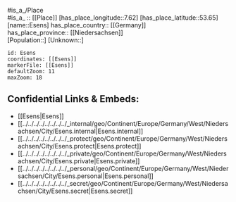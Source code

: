 ﻿---
location: [53.65,7.62] 
mapzoom: [7,12] 
mapmarker: city 
type: City
tags:
- geo/City


SpocWebEntityId: 30067
isDeleted: false
confidential: public

---
#is_a_/Place  
#is_a_ :: [[Place]] 
[has_place_longitude::7.62] 
[has_place_latitude::53.65] 
[name::Esens] 
has_place_country:: [[Germany]]  
has_place_province:: [[Niedersachsen]]  
[Population::] 
[Unknown::] 


```leaflet
id: Esens
coordinates: [[Esens]] 
markerFile: [[Esens]] 
defaultZoom: 11 
maxZoom: 18
```


## Confidential Links & Embeds: 
- [[Esens|Esens]]  
- [[../../../../../../../../_internal/geo/Continent/Europe/Germany/West/Niedersachsen/City/Esens.internal|Esens.internal]] 
- [[../../../../../../../../_protect/geo/Continent/Europe/Germany/West/Niedersachsen/City/Esens.protect|Esens.protect]] 
- [[../../../../../../../../_private/geo/Continent/Europe/Germany/West/Niedersachsen/City/Esens.private|Esens.private]] 
- [[../../../../../../../../_personal/geo/Continent/Europe/Germany/West/Niedersachsen/City/Esens.personal|Esens.personal]] 
- [[../../../../../../../../_secret/geo/Continent/Europe/Germany/West/Niedersachsen/City/Esens.secret|Esens.secret]] 
